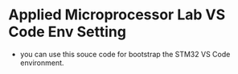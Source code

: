 # Applied Microprocessor Lab VS Code Env Setting
- you can use this souce code for bootstrap the STM32 VS Code environment.
